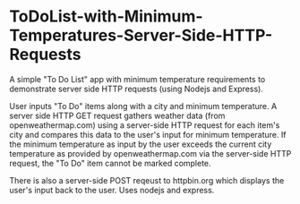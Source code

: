# ToDoList-with-Minimum-Temperatures-Server-Side-HTTP-Requests
A simple "To Do List" app with minimum temperature requirements to demonstrate server side HTTP requests (using Nodejs and Express).

User inputs "To Do" items along with a city and minimum temperature. A server side HTTP GET request gathers weather data (from openweathermap.com) using a server-side HTTP request for each item's city and compares this data to the user's input for minimum temperature. If the minimum temperature as input by the user exceeds the current city temperature as provided by openweathermap.com via the server-side HTTP request, the "To Do" item cannot be marked complete.

There is also a server-side POST reqeust to httpbin.org which displays the user's input back to the user. Uses nodejs and express.
